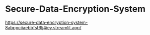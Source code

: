 # Secure-Data-Encryption-System
https://secure-data-encryption-system-8abppciiaebbfst6lj4iey.streamlit.app/

